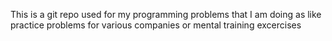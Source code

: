 This is a git repo used for my programming problems that I am doing as like 
practice problems for various companies or mental training excercises
